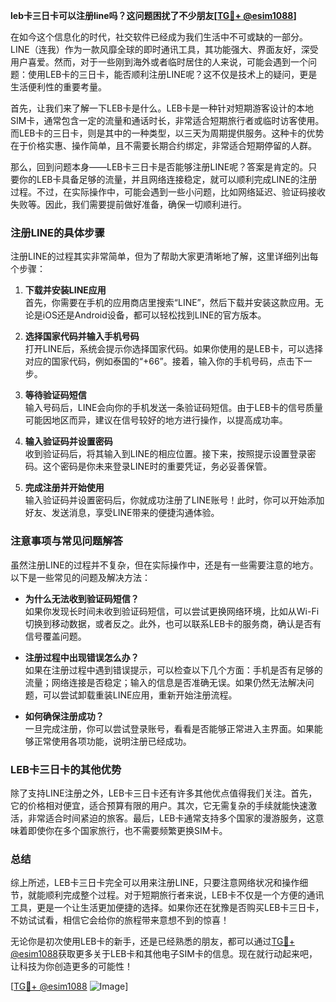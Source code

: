 **leb卡三日卡可以注册line吗？这问题困扰了不少朋友[[TG💪+ @esim1088](https://t.me/s/esim1088)]**

在如今这个信息化的时代，社交软件已经成为我们生活中不可或缺的一部分。LINE（连我）作为一款风靡全球的即时通讯工具，其功能强大、界面友好，深受用户喜爱。然而，对于一些刚到海外或者临时居住的人来说，可能会遇到一个问题：使用LEB卡的三日卡，能否顺利注册LINE呢？这不仅是技术上的疑问，更是生活便利性的重要考量。

首先，让我们来了解一下LEB卡是什么。LEB卡是一种针对短期游客设计的本地SIM卡，通常包含一定的流量和通话时长，非常适合短期旅行者或临时访客使用。而LEB卡的三日卡，则是其中的一种类型，以三天为周期提供服务。这种卡的优势在于价格实惠、操作简单，且不需要长期合约绑定，非常适合短期停留的人群。

那么，回到问题本身——LEB卡三日卡是否能够注册LINE呢？答案是肯定的。只要你的LEB卡具备足够的流量，并且网络连接稳定，就可以顺利完成LINE的注册过程。不过，在实际操作中，可能会遇到一些小问题，比如网络延迟、验证码接收失败等。因此，我们需要提前做好准备，确保一切顺利进行。

### 注册LINE的具体步骤

注册LINE的过程其实非常简单，但为了帮助大家更清晰地了解，这里详细列出每个步骤：

1. **下载并安装LINE应用**  
   首先，你需要在手机的应用商店里搜索“LINE”，然后下载并安装这款应用。无论是iOS还是Android设备，都可以轻松找到LINE的官方版本。

2. **选择国家代码并输入手机号码**  
   打开LINE后，系统会提示你选择国家代码。如果你使用的是LEB卡，可以选择对应的国家代码，例如泰国的“+66”。接着，输入你的手机号码，点击下一步。

3. **等待验证码短信**  
   输入号码后，LINE会向你的手机发送一条验证码短信。由于LEB卡的信号质量可能因地区而异，建议在信号较好的地方进行操作，以提高成功率。

4. **输入验证码并设置密码**  
   收到验证码后，将其输入到LINE的相应位置。接下来，按照提示设置登录密码。这个密码是你未来登录LINE时的重要凭证，务必妥善保管。

5. **完成注册并开始使用**  
   输入验证码并设置密码后，你就成功注册了LINE账号！此时，你可以开始添加好友、发送消息，享受LINE带来的便捷沟通体验。

### 注意事项与常见问题解答

虽然注册LINE的过程并不复杂，但在实际操作中，还是有一些需要注意的地方。以下是一些常见的问题及解决方法：

- **为什么无法收到验证码短信？**  
  如果你发现长时间未收到验证码短信，可以尝试更换网络环境，比如从Wi-Fi切换到移动数据，或者反之。此外，也可以联系LEB卡的服务商，确认是否有信号覆盖问题。

- **注册过程中出现错误怎么办？**  
  如果在注册过程中遇到错误提示，可以检查以下几个方面：手机是否有足够的流量；网络连接是否稳定；输入的信息是否准确无误。如果仍然无法解决问题，可以尝试卸载重装LINE应用，重新开始注册流程。

- **如何确保注册成功？**  
  一旦完成注册，你可以尝试登录账号，看看是否能够正常进入主界面。如果能够正常使用各项功能，说明注册已经成功。

### LEB卡三日卡的其他优势

除了支持LINE注册之外，LEB卡三日卡还有许多其他优点值得我们关注。首先，它的价格相对便宜，适合预算有限的用户。其次，它无需复杂的手续就能快速激活，非常适合时间紧迫的旅客。最后，LEB卡通常支持多个国家的漫游服务，这意味着即使你在多个国家旅行，也不需要频繁更换SIM卡。

### 总结

综上所述，LEB卡三日卡完全可以用来注册LINE，只要注意网络状况和操作细节，就能顺利完成整个过程。对于短期旅行者来说，LEB卡不仅是一个方便的通讯工具，更是一个让生活更加便捷的选择。如果你还在犹豫是否购买LEB卡三日卡，不妨试试看，相信它会给你的旅程带来意想不到的惊喜！

无论你是初次使用LEB卡的新手，还是已经熟悉的朋友，都可以通过[TG💪+ @esim1088](https://t.me/s/esim1088)获取更多关于LEB卡和其他电子SIM卡的信息。现在就行动起来吧，让科技为你创造更多的可能性！

[[TG💪+ @esim1088](https://t.me/s/esim1088) ![Image](https://i.postimg.cc/4NQfJmqS/Snipaste-2025-05-13-00-14-12.png)]
